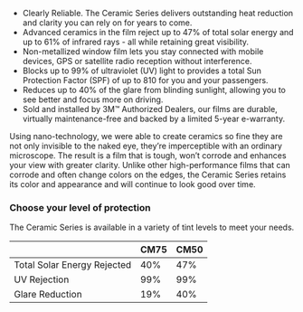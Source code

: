 - Clearly Reliable. The Ceramic Series delivers outstanding heat reduction and clarity you can rely on for years to come.
- Advanced ceramics in the film reject up to 47% of total solar energy and up to 61% of infrared rays - all while retaining great visibility.
- Non-metallized window film lets you stay connected with mobile devices, GPS or satellite radio reception without interference.
- Blocks up to 99% of ultraviolet (UV) light to provides a total Sun Protection Factor (SPF) of up to 810 for you and your passengers.
- Reduces up to 40% of the glare from blinding sunlight, allowing you to see better and focus more on driving.
- Sold and installed by 3M™ Authorized Dealers, our films are durable, virtually maintenance-free and backed by a limited 5-year e-warranty.

Using nano-technology, we were able to create ceramics so fine they are not only invisible to the naked eye, they’re imperceptible with an ordinary microscope. The result is a film that is tough, won’t corrode and enhances your view with greater clarity. Unlike other high-performance films that can corrode and often change colors on the edges, the Ceramic Series retains its color and appearance and will continue to look good over time.

### Choose your level of protection
The Ceramic Series is available in a variety of tint levels to meet your needs.

||CM75|CM50|
|---|---|---|
Total Solar Energy Rejected|40%|47%
UV Rejection|99%|99%
Glare Reduction|19%|40%